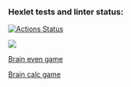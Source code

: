 ### Hexlet tests and linter status:
[![Actions Status](https://github.com/mariaborg/frontend-project-44/workflows/hexlet-check/badge.svg)](https://github.com/mariaborg/frontend-project-44/actions)

<a href="https://codeclimate.com/github/mariaborg/frontend-project-44/maintainability"><img src="https://api.codeclimate.com/v1/badges/d6af11b1e0dd5c26948d/maintainability" /></a>

<a href="https://asciinema.org/connect/dec35c3e-863b-4067-b887-0fa2e8a4355d">Brain even game</a>

<a href="https://asciinema.org/connect/dec35c3e-863b-4067-b887-0fa2e8a4355d">Brain calc game</a>